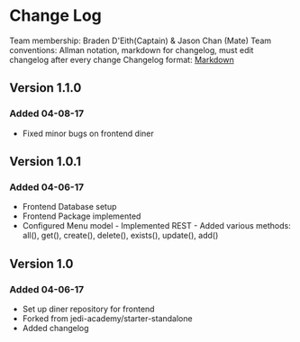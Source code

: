 # Change Log #

Team membership:  Braden D'Eith(Captain) & Jason Chan  (Mate)
Team conventions: Allman notation, markdown for changelog, must edit changelog after every change
Changelog format: [Markdown](https://github.com/adam-p/markdown-here/wiki/Markdown-Cheatsheet) 

## Version 1.1.0 ##

### Added 04-08-17 ###
-  Fixed minor bugs on frontend diner

## Version 1.0.1 ##

### Added 04-06-17 ###
-  Frontend Database setup
-  Frontend Package implemented
-  Configured Menu model
       -  Implemented REST
       -  Added various methods: all(), get(), create(), delete(), exists(), update(), add()

## Version 1.0 ##

### Added 04-06-17 ###
-  Set up diner repository for frontend
-  Forked from jedi-academy/starter-standalone
-  Added changelog


